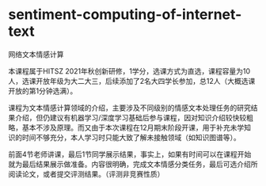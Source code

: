 # sentiment-computing-of-internet-text

网络文本情感计算

本课程属于HITSZ 2021年秋创新研修，1学分，选课方式为直选，课程容量为10人，选课开放年级为大二大三，后续添加了2名大四学长参加，总12人（大概选课开放的第1分钟选满）。

课程为文本情感计算领域的介绍，主要涉及不同级别的情感文本处理任务的研究结果介绍，但仍建议有机器学习/深度学习基础后参与课程，因对知识介绍较快较粗略，基本不涉及原理。而又由于本次课程在12月期末阶段开课，用于补充未学知识的时间不够充分，本人学习时只能大致了解未接触领域（如知识图谱等）。

前面4节老师讲课，最后1节同学展示结果，事实上，如果有时间可以在课程开始就为最后结果展示做准备。内容很明确，完成文本情感分类任务，最后可选介绍所阅读论文，或者提交评测结果。（评测非竞赛性质）

